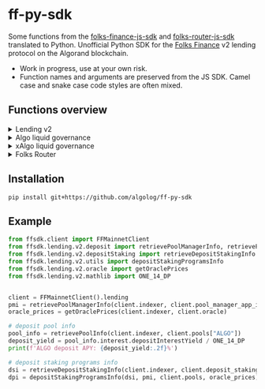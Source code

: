 # ff-py-sdk
Some functions from the [folks-finance-js-sdk](https://github.com/Folks-Finance/folks-finance-js-sdk) and [folks-router-js-sdk](https://github.com/Folks-Finance/folks-router/tree/main/packages/folks-router-js-sdk) translated to Python. Unofficial Python SDK for the [Folks Finance](https://folks.finance) v2 lending protocol on the Algorand blockchain.

* Work in progress, use at your own risk.
* Function names and arguments are preserved from the JS SDK. Camel case and snake case code styles are often mixed.

## Functions overview

<details>
<summary>Lending v2</summary>

* Deposit
    - [x] `retrievePoolManagerInfo`
    - [x] `retrievePoolInfo`
    - [x] `retrieveUserDepositsInfo`
    - [x] `retrieveUserDepositsFullInfo`
    - [x] `retrieveUserDepositInfo`
    - [x] `prepareAddDepositEscrowToDeposits`
    - [x] `prepareOptDepositEscrowIntoAssetInDeposits`
    - [x] `prepareDepositIntoPool`
    - [x] `prepareWithdrawFromDepositEscrowInDeposits`
    - [x] `prepareWithdrawFromPool`
    - [x] `prepareUpdatePoolInterestIndexes`
    - [x] `prepareOptOutDepositEscrowFromAssetInDeposits`
    - [x] `prepareRemoveDepositEscrowFromDeposits`

* DepositStaking
    - [x] `retrieveDepositStakingInfo`
    - [x] `retrieveUserDepositStakingsLocalState`
    - [x] `retrieveUserDepositStakingLocalState`
    - [x] `prepareAddDepositStakingEscrow`
    - [x] `prepareOptDepositStakingEscrowIntoAsset`
    - [x] `prepareSyncStakeInDepositStakingEscrow`
    - [x] `prepareClaimRewardsOfDepositStakingEscrow`
    - [x] `prepareWithdrawFromDepositStakingEscrow`
    - [x] `prepareOptOutDepositStakingEscrowFromAsset`
    - [x] `prepareRemoveDepositStakingEscrow`

* Loan
    - [x] `retrieveLoanInfo`
    - [x] `retrieveLoansLocalState`
    - [x] `retrieveLoanLocalState`
    - [x] `retrieveUserLoansInfo`
    - [x] `retrieveUserLoanInfo`
    - [x] `retrieveLiquidatableLoans`
    - [x] `getMaxReduceCollateralForBorrowUtilisationRatio`
    - [x] `getMaxBorrowForBorrowUtilisationRatio`
    - [x] `getUserLoanAssets` *NEW*
    - [x] `prepareCreateUserLoan`
    - [x] `prepareAddCollateralToLoan`
    - [x] `prepareSyncCollateralInLoan`
    - [x] `prepareReduceCollateralFromLoan`
    - [ ] `prepareSwapCollateralInLoanBegin`
    - [ ] `prepareSwapCollateralInLoanEnd`
    - [x] `prepareRemoveCollateralFromLoan`
    - [x] `prepareBorrowFromLoan`
    - [x] `prepareSwitchBorrowTypeInLoan`
    - [x] `prepareRepayLoanWithTxn`
    - [x] `prepareRepayLoanWithCollateral`
    - [x] `prepareLiquidateLoan`
    - [x] `prepareRebalanceUpLoan`
    - [x] `prepareRebalanceDownLoan`
    - [x] `prepareRemoveUserLoan`
    - [x] `prepareFlashLoanBegin`
    - [x] `prepareFlashLoanEnd`
    - [x] `wrapWithFlashLoan`

* Oracle
    - [x] `parseOracleValue`
    - [ ] `parseLPTokenOracleValue`
    - [ ] `getTinymanLPPrice`
    - [ ] `getPactLPPrice`
    - [x] `getOraclePrices` (partial, without LP tokens)
    - [x] `prepareRefreshPricesInOracleAdapter` (partial, without LPPools oracle update)

* Utils
    - [x] `getEscrows`
    - [x] `getAppEscrowsWithState` *NEW*
    - [x] `depositStakingLocalState`
    - [x] `depositStakingProgramsInfo`
    - [x] `userDepositStakingInfo`
    - [x] `loanLocalState`
    - [x] `userLoanInfo`

* AMM
    - [x] `retrievePactLendingPoolInfo` (TODO: farming APRs)
</details>

<details>
<summary>Algo liquid governance</summary>

 * Common
    - [x] `getDispenserInfo`

 * Governance v2
    - [x] `getDistributorLogicSig`
    - [x] `getDistributorInfo`
    - [x] `getUserLiquidGovernanceInfo`
    - [x] `getEscrowGovernanceStatus`
    - [x] `prepareAddLiquidGovernanceEscrowTransactions`
    - [x] `prepareMintTransactions`
    - [x] `prepareUnmintPremintTransaction`
    - [x] `prepareUnmintTransactions`
    - [x] `prepareClaimPremintTransaction`
    - [x] `prepareRegisterEscrowOnlineTransaction`
    - [x] `prepareRegisterEscrowOfflineTransaction`
    - [x] `prepareCommitOrVoteTransaction`
    - [x] `prepareRemoveLiquidGovernanceEscrowTransactions`
    - [x] `prepareBurnTransactions`
</details>

<details>
<summary>xAlgo liquid governance</summary>
    
  - [x] `getXAlgoInfo`
  - [x] `prepareMintXAlgoTransactions`
  - [x] `prepareBurnXAlgoTransactions`  
</details>

<details>
<summary>Folks Router</summary>

  - [x] `fetchSwapQuote`
  - [x] `prepareSwapTransactions`
  - [x] `getReferrerLogicSig`
  - [x] `prepareReferrerOptIntoAsset`
  - [x] `prepareClaimReferrerFees`
  - [x] `prepareEnableAssetToBeSwapped`
</details>

## Installation

`pip install git+https://github.com/algolog/ff-py-sdk`

## Example
```python
from ffsdk.client import FFMainnetClient
from ffsdk.lending.v2.deposit import retrievePoolManagerInfo, retrievePoolInfo
from ffsdk.lending.v2.depositStaking import retrieveDepositStakingInfo
from ffsdk.lending.v2.utils import depositStakingProgramsInfo
from ffsdk.lending.v2.oracle import getOraclePrices
from ffsdk.lending.v2.mathlib import ONE_14_DP


client = FFMainnetClient().lending
pmi = retrievePoolManagerInfo(client.indexer, client.pool_manager_app_id)
oracle_prices = getOraclePrices(client.indexer, client.oracle)

# deposit pool info
pool_info = retrievePoolInfo(client.indexer, client.pools["ALGO"])
deposit_yield = pool_info.interest.depositInterestYield / ONE_14_DP
print(f'ALGO deposit APY: {deposit_yield:.2f}%')

# deposit staking programs info
dsi = retrieveDepositStakingInfo(client.indexer, client.deposit_staking_app_id)
dpi = depositStakingProgramsInfo(dsi, pmi, client.pools, oracle_prices)
```
